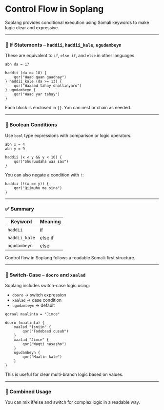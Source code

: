 # Control Flow in Soplang

Soplang provides conditional execution using Somali keywords to make logic clear and expressive.

---

### 🧠 If Statements – `haddii`, `haddii_kale`, `ugudambeyn`

These are equivalent to `if`, `else if`, and `else` in other languages.

```sop
abn da = 17

haddii (da >= 18) {
    qor("Waad qaan gaadhay")
} haddii_kale (da >= 13) {
    qor("Waxaad tahay dhallinyaro")
} ugudambeyn {
    qor("Waad yar tahay")
}
```

Each block is enclosed in `{}`. You can nest or chain as needed.

---

### 🚦 Boolean Conditions

Use `bool` type expressions with comparison or logic operators.

```sop
abn x = 4
abn y = 9

haddii (x < y && y < 10) {
    qor("Shuruudaha waa sax")
}
```

You can also negate a condition with `!`:

```sop
haddii (!(x == y)) {
    qor("Qiimuhu ma sina")
}
```

---

### ✅ Summary

| Keyword         | Meaning          |
|------------------|------------------|
| `haddii`         | if               |
| `haddii_kale`    | else if          |
| `ugudambeyn`     | else             |

Control flow in Soplang follows a readable Somali-first structure.


---

### 🔄 Switch-Case – `dooro` and `xaalad`

Soplang includes switch-case logic using:

- `dooro` → switch expression
- `xaalad` → case condition
- `ugudambeyn` → default

```sop
qoraal maalinta = "Jimce"

dooro (maalinta) {
    xaalad "Isniin" {
        qor("Todobaad cusub")
    }
    xaalad "Jimce" {
        qor("Waqti nasasho")
    }
    ugudambeyn {
        qor("Maalin kale")
    }
}
```

This is useful for clear multi-branch logic based on values.

---

### 🔁 Combined Usage

You can mix if/else and switch for complex logic in a readable way.
